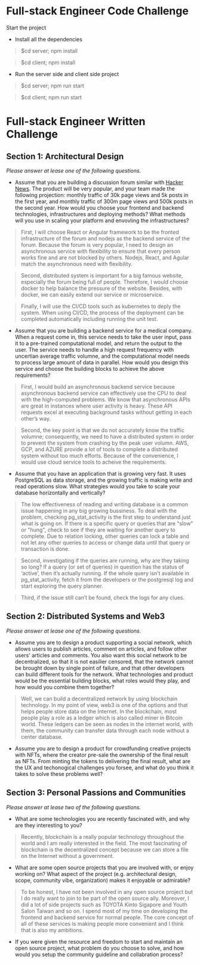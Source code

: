 # Full-stack Engineer Code Challenge

Start the project 

* Install all the dependencies 
> $cd server; npm install 

> $cd client; npm install  

* Run the server side and client side project
> $cd server; npm run start

> $cd client; npm run start


# Full-stack Engineer Written Challenge

## Section 1: Architectural Design

*Please answer at lease one of the following questions.*

* Assume that you are building a discussion forum similar with [Hacker News](https://news.ycombinator.com/). The product will be very popular, and your team made the following projection: monthly traffic of 30k page views and 5k posts in the first year, and monthly traffic of 300m page views and 500k posts in the second year. How would you choose your frontend and backend technologies, infrastructures and deploying methods? What methods will you use in scaling your platform and envovling the infrastructures?

> First, I will choose React or Angular framework to be the fronted infrastructure of the forum and nodejs as the backend service of the forum. Because the forum is very popular, I need to design an asynchronous service with flexibility to ensure that every person works fine and are not blocked by others. Nodejs, React, and Agular match the asynchronous need with flexibility.

> Second, distributed system is important for a big famous website, especially the forum being full of people. Therefore, I would choose docker to help balance the pressure of the website. Besides, with docker, we can easily extend our service or microservice. 

> Finally, I will use the CI/CD tools such as kubernetes to deply the system. When using CI/CD, the process of the deployment can be completed automatically including running the unit test.   

* Assume that you are building a backend service for a medical company. When a request come in, this service needs to take the user input, pass it to a pre-trained computational model, and return the output to the user. The service needs to handle a high request frequency with uncertian average traffic volumne, and the computational model needs to process large amount of data in parallel. How would you design this service and choose the building blocks to achieve the above requirements?

> First, I would build an asynchronous backend service because asynchronous backend service can effectively use the CPU to deal with the high-computed problems. We know that asynchronous APIs are great in instances where user activity is heavy. These API requests excel at executing background tasks without getting in each other’s way. 

> Second, the key point is that we do not accurately know the traffic volumne; consequently, we need to have a distributed system in order to prevent the system from crashing by the peak user volumn. AWS, GCP, and AZURE provide a lot of tools to complete a distributed system without too much efforts. Because of the convenience, I would use cloud service tools to acheive the requirements.

* Assume that you have an application that is growing very fast. It uses PostgreSQL as data storage, and the growing traffic is making write and read operations slow. What strategies would you take to scale your database horizontally and vertically?

> The low effectiveness of reading and writing database is a common issue happening in any big growing bussiness. To deal with the problem, checking pg_stat_activity is the first step to understand just what is going on. If there is a specific query or queries that are "slow" or "hung", check to see if they are waiting for another query to complete. Due to relation locking, other queries can lock a table and not let any other queries to access or change data until that query or transaction is done.

> Second, investigating if the queries are running, why are they taking so long? If a query (or set of queries) in question has the status of ‘active’, then it’s actually running. If the whole query isn’t available in pg_stat_activity, fetch it from the developers or the postgresql log and start exploring the query planner.

> Third, if the issue still can’t be found, check the logs for any clues.

## Section 2: Distributed Systems and Web3

*Please answer at lease one of the following questions.*

* Assume you are to design a product supporting a social network, which allows users to publish articles, comment on articles, and follow other users' articles and comments. You also want this social network to be decentralized, so that it is not easilier censored, that the network cannot be brought down by single point of failure, and that other developers can build different tools for the network. What technologies and product would be the essential building blocks, what roles would they play, and how would you combine them together?

> Well, we can build a decentralized network by using blockchain technology. In my point of view, web3 is one of the options and that helps people store data on the Internet. In the blockchain, most people play a role as a ledger which is also called miner in Bitcoin world. These ledgers can be seen as nodes in the internet world, with them,  the community can transfer data through each node without a center database. 

* Assume you are to design a product for crowdfunding creative projects with NFTs, where the creator pre-sale the ownership of the final result as NFTs. From minting the tokens to delivering the final result, what are the UX and techonogical challenges you forsee, and what do you think it takes to solve these problems well?



## Section 3: Personal Passions and Communities

*Please answer at lease two of the following questions.*

* What are some technologies you are recently fascinated with, and why are they interesting to you?

> Recently, blockchain is a really popular technology throughout the world and I am really interested in the field. The most fascinating of blockchain is the decentralized concept because we can store a file on the Internet without a government.

* What are some open source projects that you are involved with, or enjoy working on? What aspect of the project (e.g. architectural design, scope, community vibe, organization) makes it enjoyable or admirable?

> To be honest, I have not been involved in any open source project but I do really want to join to be part of the open source ally. Moreover, I did a lot of side projects such as TOYOTA Kinto Sigapore and Youth Salon Taiwan and so on. I spend most of my time on developing the frontend and backend service for normal people. The core concept of all of these services is making people more convenient and I think that is also my ambitions. 

* If you were given the resource and freedom to start and maintain an open source project, what problem do you choose to solve, and how would you setup the community guideline and collabration process?
